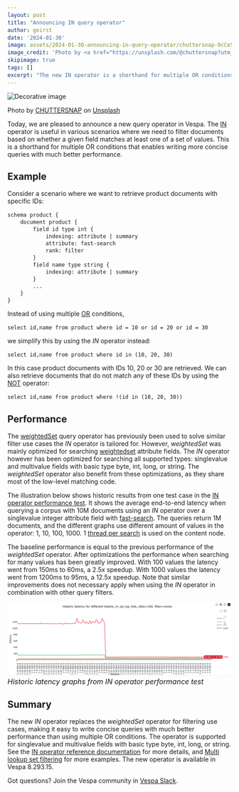 ```yaml
---  
layout: post 
title: "Announcing IN query operator"
author: geirst
date: '2024-01-30'
image: assets/2024-01-30-announcing-in-query-operator/chuttersnap-9cCeS9Sg6nU-unsplash.jpg
image_credit: 'Photo by <a href="https://unsplash.com/@chuttersnap?utm_source=unsplash&utm_medium=referral&utm_content=creditCopyText">CHUTTERSNAP</a> on <a href="https://unsplash.com/photos/birds-photo-of-cityscape-9cCeS9Sg6nU?utm_source=unsplash&utm_medium=referral&utm_content=creditCopyText">Unsplash</a>'
skipimage: true 
tags: [] 
excerpt: "The new IN operator is a shorthand for multiple OR conditions, enabling writing more concise queries with better performance"
---
```


![Decorative
image](/assets/2024-01-30-announcing-in-query-operator/chuttersnap-9cCeS9Sg6nU-unsplash.jpg)
<p class="image-credit">Photo by <a href="https://unsplash.com/@chuttersnap?utm_source=unsplash&utm_medium=referral&utm_content=creditCopyText">CHUTTERSNAP</a> on <a href="https://unsplash.com/photos/birds-photo-of-cityscape-9cCeS9Sg6nU?utm_source=unsplash&utm_medium=referral&utm_content=creditCopyText">Unsplash</a>
</p>

Today, we are pleased to announce a new query operator in Vespa.
The [IN](https://docs.vespa.ai/en/reference/query-language-reference.html#in)
operator is useful in various scenarios where we need to filter documents based on whether
a given field matches at least one of a set of values.
This is a shorthand for multiple OR conditions
that enables writing more concise queries with much better performance.


## Example

Consider a scenario where we want to retrieve product documents with specific IDs:
```
schema product {
    document product {
        field id type int {
            indexing: attribute | summary
            attribute: fast-search
            rank: filter
        }
        field name type string {
            indexing: attribute | summary
        }
        ...
    }
}
```

Instead of using multiple
[OR](https://docs.vespa.ai/en/reference/query-language-reference.html#or) conditions,
```
select id,name from product where id = 10 or id = 20 or id = 30
```

we simplify this by using the *IN* operator instead:
```
select id,name from product where id in (10, 20, 30)
```

In this case product documents with IDs 10, 20 or 30 are retrieved.
We can also retrieve documents that do not match any of these IDs by using the
[NOT](https://docs.vespa.ai/en/reference/query-language-reference.html#not) operator:

```
select id,name from product where !(id in (10, 20, 30))
```


## Performance
The [weightedSet](https://docs.vespa.ai/en/reference/query-language-reference.html#weightedset)
query operator has previously been used to solve similar filter use cases
the *IN* operator is tailored for.
However, *weightedSet* was mainly optimized for searching
[weightedset](https://docs.vespa.ai/en/reference/schema-reference.html#weightedset) attribute fields.
The *IN* operator however has been optimized for searching all supported types:
singlevalue and multivalue fields with basic type byte, int, long, or string.
The *weightedSet* operator also benefit from these optimizations,
as they share most of the low-level matching code.

The illustration below shows historic results from one test case in the
[IN operator performance test](https://github.com/vespa-engine/system-test/tree/master/tests/performance/in_operator).
It shows the average end-to-end latency when querying
a corpus with 10M documents using an *IN* operator over a
singlevalue integer attribute field with [fast-search](https://docs.vespa.ai/en/attributes.html#fast-search).
The queries return 1M documents, and the different graphs
use different amount of values in the operator: 1, 10, 100, 1000.
1 [thread per search](https://docs.vespa.ai/en/reference/schema-reference.html#num-threads-per-search)
is used on the content node.

The baseline performance is equal to the previous performance of the *weightedSet* operator.
After optimizations the performance when searching for many values has been greatly improved.
With 100 values the latency went from 150ms to 60ms, a 2.5x speedup.
With 1000 values the latency went from 1200ms to 95ms, a 12.5x speedup.
Note that similar improvements does not necessary apply when using the
*IN* operator in combination with other query filters.

![](/assets/2024-01-30-announcing-in-query-operator/in-operator-performance.png "image_tooltip")
<font size="3"><i>Historic latency graphs from IN operator performance test</i></font><br/>


## Summary
The new *IN* operator replaces the *weightedSet* operator for filtering use cases,
making it easy to write concise queries with much better performance than using multiple OR conditions.
The operator is supported for singlevalue and multivalue fields with basic type byte, int, long, or string.
See the [IN operator reference documentation](https://docs.vespa.ai/en/reference/query-language-reference.html#in)
for more details, and
[Multi lookup set filtering](https://docs.vespa.ai/en/performance/feature-tuning.html#multi-lookup-set-filtering)
for more examples. The new operator is available in Vespa 8.293.15.

Got questions? Join the Vespa community in [Vespa Slack](http://slack.vespa.ai/).

